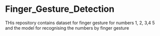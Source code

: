 # Finger_Gesture_Detection
THis repository contains dataset for finger gesture for numbers 1, 2, 3,4 5 and the model for recognising the numbers by finger gesture
